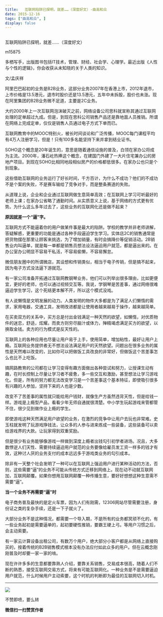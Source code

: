 ```yaml
---
title:   互联网陷阱已探明，就差……（深度好文）-曲高和众
date: 2015-12-16
tags: ["曲高和众", ]
display: false
---
```



## 



互联网陷阱已探明，就差……（深度好文）




m15875




多栖写手，出版图书包括IT技术，管理、财经、社会学、心理学。最近出版《人性与个性的逻辑》，你会收获从未知晓的关于人类的知识。


文/孟庆祥



阿里巴巴起初的业务是B2B业务，这部分业务2007年在香港上市，2012年退市，上市价格是13.5港元，退市时股价还是13.5港元，五年中未拆股，股价也未涨。现在阿里集团的B2B业务微不足道，主要是2C业务。



大约2000年上一次互联网泡沫破灭之前，网络设备公司思科就宣称其通过互联网处理的定单超过九成。但是，到现在思科公司销售产品还是靠地面人员推销。所谓在网络上完成定单，仅仅是销售人员通过电子方式下单而已。



互联网教育中的MOOC特别火，被长时间谈论和广泛传播，MOOC每门课程平均有4万人注册学习，但是！只有100多名能坚持下来并拿到结业证书。



SOHO这个概念是20年诞生的，意思是随着通信设施的普及，白领在家办公将成为主流。2000年，潘石屹热捧这个概念，在建国门外建了一大片住宅兼办公的房地产项目。到现在SOHO比相同地段相似房产的价格都低很多。在家办公也只是个别现象。



这些借助互联网的业务运行了好长时间，千方百计，为什么不成功？他们的不成功不是个案的失败，不是赛车输给了竞争对手，而是整条赛道的失败。



从道理上说，企业和企业通过互联网做生意简单高效；在互联网上学习可听最好的老师上课；在家办公省略了通勤时间。从实质意义上说，基于网络的方式更有优势。为什么这么多年过去了，这些业务的互联网化还是做不起来？



**原因就差一个“逼”字。**



互联网方式不能逼着你的用户做某件事是最大的陷阱。学校的教学并非老师讲解，答疑解惑，更重要的功能是通过各种手段逼迫学生学习。实体店2C的销售通常是把货物摆在那里让顾客来挑选，为了增加销量，有时会搞降价等促销活动。2B销售业内叫逼单，就是每一单都是销售员想法设法逼迫用户就范，都是逼出来的。在办公室办公明显不容易干私活，不容易偷懒，不容易懈怠。



微信朋友圈中的所谓微店，其设想和传销类似，相当于电子传销，但是搞不起来，因为电子方式没法逼下游就范。



有一家公司准备开拓通过互联网教钢琴业务，他们可以列举出很多理由，比如更便宜，更好的老师，也可以通过视频交互等。我说，学钢琴是苦差事，通过网络很难逼迫学生学习，这个死结更本解不开，所以这个模式没戏。



有人说懒惰是文明发展的动力。人类发明的物件大多都是为了满足人们懒惰的需求，家用电器，交通工具，发明改进都是让使用者越来越易于操作，越来越简单。



在买卖双方的关系中，买方总是付出金钱满足一种天然的欲望，如懒惰，对优质物件的迷恋，舒适，炫耀。而卖方则穷尽脑汁或体力，殚精竭虑满足买方的欲望，以换取金钱。卖方的行为模式是反天性的。



互联网上的各种应用也尽量让用户易于上手，使用简单，增加粘性，最好让用户上瘾。互联网业务提供者无不想法设法满足用户的天然欲望。问题出在很多业务的属性是天然难以改变的，比如你可以把做饭工具改良的非常好，但做饭这个苦差事怎么也比不上吃饭。



搞网路教育的公司都在让学习变得有趣方面做出各种尝试和努力，让授课生动有趣，在时长控制上尽量让学习者不疲惫，多一些交互和激励，甚至想法让学习游戏化。但是，所有的努力都无法改变学习是一个苦差事这个基本特征，即使吸引很多有兴趣的人参加，坚持下来的人也是少数。



改变不了苦差事的属性就只能给用户钱财，就像生产方虽然违背天性，但是给钱一样。游戏是上瘾型产品，看看少年无师自通就很清楚。中小学生玩起游戏来管都管不住，很少见到做作业上瘾的学生。



即使游戏这种天然满足用户欲望的业务，在激烈的竞争中让用户去玩也非常难。史玉柱就发明了玩游戏挣钱法，让众多的人参与进来炼成一些装备，这些装备可以卖给游戏界的大款。让玩家得到双重奖励。



但是很少有业务能够像游戏一样做到深度上瘾者出钱勾引初学者进场。况且，大多数悖逆人们天性、需要持续逼迫用户就范的业务要像给雇员发工资一样多的钱才有效，这种讨人厌的业务支付的成本远远多于游戏类业务的勾引成本。



除非有一天整个社会发明了一种可以在互联网上强迫用户进行某种活动的方法，否则，这些需要“逼”的业务不可能从传统方式迁移到网络上。现在动不动就互联网加，互联网颠覆。如果你想用互联网颠覆一种传播生意，要好好想想这种生意需不需要“逼”。



**当一个业务不再需要“逼”时**



电子商务普及最快的是定火车票，因为人们有刚需，12306网站尽管需要注册，身份证之类的复杂手续，还是一下子就火了。



大部分业务不是这种情况，都需要一个导入期，不是所有的业务都冥顽不化的，有一些业务起初是需要逼单的，起初要硬性推销，要霸王硬上弓。等用户习惯之后，会主动索要。



有一家云计算设备出租公司，有数万个用户，绝大部分小客户都是从网络上直接购买的，按着传统的B2B销售模式根本没有办法应付如此众多的用户。但在云概念刚刚普及时却要一家一家的啃。



现在许许多多的生意都要靠熟人介绍，要靠关系销售，交易成本很高，随着人们不断的熟悉，接受互联网交易方式，将来有可能互联网化。一种业务是不是需要逼迫用户就范，什么时候用户主动索要，这个时机的判断即为最佳的互联网切入时机。



****

**<img data-s="300,640" data-type="jpeg" src="http://mmbiz.qpic.cn/mmbiz/fxGMiaL5Zj1j8078jfvDtJo7fUS24zfgmfc7nuCJAM6Cic1x9xDX4w4YX0uDaiarWT6uKXbBHsHVrkrzg1qo4ic27Q/0?wx_fmt=jpeg" data-ratio="NaN" data-w="0"/>**

不赞即喷，要么转


**微信扫一扫赞赏作者**